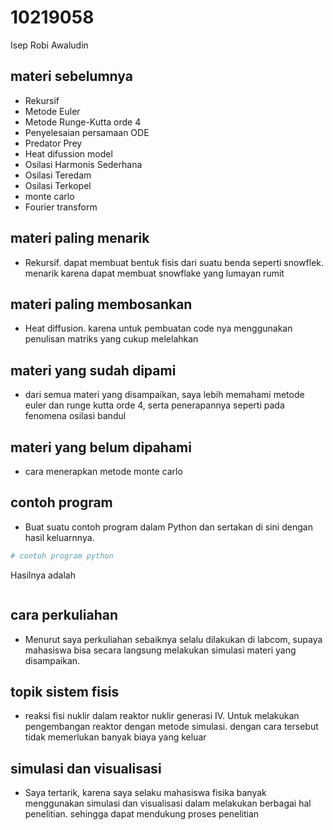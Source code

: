 # 10219058
Isep Robi Awaludin


## materi sebelumnya
+ Rekursif
+ Metode Euler
+ Metode Runge-Kutta orde 4
+ Penyelesaian persamaan ODE
+ Predator Prey
+ Heat difussion model
+ Osilasi Harmonis Sederhana
+ Osilasi Teredam 
+ Osilasi Terkopel
+ monte carlo
+ Fourier transform



## materi paling menarik
+ Rekursif. dapat membuat bentuk fisis dari suatu benda seperti snowflek. menarik karena dapat membuat snowflake yang lumayan rumit


## materi paling membosankan
+ Heat diffusion. karena untuk pembuatan code nya menggunakan penulisan matriks yang cukup melelahkan


## materi yang sudah dipami
+ dari semua materi yang disampaikan, saya lebih memahami metode euler dan runge kutta orde 4, serta penerapannya seperti pada fenomena osilasi bandul


## materi yang belum dipahami
+ cara menerapkan metode monte carlo


## contoh program
+ Buat suatu contoh program dalam Python dan sertakan di sini dengan hasil keluarnnya.

```python
# contoh program python
```

Hasilnya adalah

```
```


## cara perkuliahan
+ Menurut saya perkuliahan sebaiknya selalu dilakukan di labcom, supaya mahasiswa bisa secara langsung melakukan simulasi materi yang disampaikan. 


## topik sistem fisis
+ reaksi fisi nuklir dalam reaktor nuklir generasi IV. Untuk melakukan pengembangan reaktor dengan metode simulasi. dengan cara tersebut tidak memerlukan banyak biaya yang keluar


## simulasi dan visualisasi
+ Saya tertarik, karena saya selaku mahasiswa fisika banyak menggunakan simulasi dan visualisasi dalam melakukan berbagai hal penelitian. sehingga dapat mendukung proses penelitian
